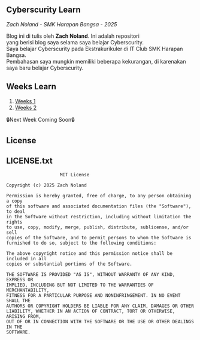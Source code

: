 ## Cyberscurity Learn
<p><i>Zach Noland - SMK Harapan Bangsa - 2025</i></p>
<p>
    Blog ini di tulis oleh <b>Zach Noland</b>. Ini adalah repositori 
    <br>yang berisi blog saya selama saya belajar Cyberscurity.<br>
    Saya belajar Cyberscurity pada Ekstrakurikuler di IT Club SMK Harapan Bangsa.<br>
    Pembahasan saya mungkin memiliki beberapa kekurangan, di karenakan saya baru belajar Cyberscurity.<br>
</p>

## Weeks Learn
1. [Weeks 1](./Weeks/week1.md)
2. [Weeks 2](./Weeks/week2.md)

<p>🔒Next Week Coming Soon🔒</p>

## License

LICENSE.txt
-----------

```
                    MIT License

Copyright (c) 2025 Zach Noland

Permission is hereby granted, free of charge, to any person obtaining a copy
of this software and associated documentation files (the "Software"), to deal
in the Software without restriction, including without limitation the rights
to use, copy, modify, merge, publish, distribute, sublicense, and/or sell
copies of the Software, and to permit persons to whom the Software is
furnished to do so, subject to the following conditions:

The above copyright notice and this permission notice shall be included in all
copies or substantial portions of the Software.

THE SOFTWARE IS PROVIDED "AS IS", WITHOUT WARRANTY OF ANY KIND, EXPRESS OR
IMPLIED, INCLUDING BUT NOT LIMITED TO THE WARRANTIES OF MERCHANTABILITY,
FITNESS FOR A PARTICULAR PURPOSE AND NONINFRINGEMENT. IN NO EVENT SHALL THE
AUTHORS OR COPYRIGHT HOLDERS BE LIABLE FOR ANY CLAIM, DAMAGES OR OTHER
LIABILITY, WHETHER IN AN ACTION OF CONTRACT, TORT OR OTHERWISE, ARISING FROM,
OUT OF OR IN CONNECTION WITH THE SOFTWARE OR THE USE OR OTHER DEALINGS IN THE
SOFTWARE.
```